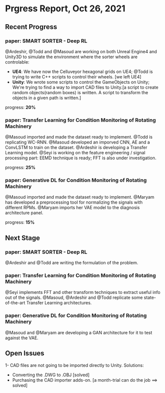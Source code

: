 # Prgress Report, Oct 26, 2021
## Recent Progress
### paper: SMART SORTER - Deep RL
@Ardeshir, @Todd and @Masoud are working on both Unreal Engine4 and Unity3D to simulate the environment where the sorter wheels are controlable:
- **UE4**: We have now the Celluveyor hexagonal grids on UE4; @Todd is trying to write C++ scripts to control their wheels. [we left UE4]
- **Unity**: We wrote some scripts to control the GameObjects on Unity; We're trying to find a way to import CAD files to Unity.[a script to create random objects(random boxes) is written. A script to transform the objects in a given path is written.]

progress: **20%**

### paper: Transfer Learning for Condition Monitoring of Rotating Machinery
@Masoud imported and made the dataset ready to implement. 
@Todd is replicating WC-RNN.
@Masoud developed an imporved CNN, AE and a ConvLSTM to train on the dataset.
@Ardeshir is developing a Transfer Learning model.
@Seyi is working on the feature engineering / signal processing part: EEMD technique is ready; FFT is also under investigation.

progress: **25%**

### paper: Generative DL for Condition Monitoring of Rotating Machinery
@Masoud imported and made the dataset ready to implement.
@Maryam has developed a preprocessing tool for normalizing the signals with different RPMs.
@Maryam imports her VAE model to the diagnosis architecture panel.

progress: **15%**

## Next Stage
### paper: SMART SORTER - Deep RL
@Ardeshir and @Todd are writing the formulation of the problem.

### paper: Transfer Learning for Condition Monitoring of Rotating Machinery
@Seyi implements FFT and other transform techniques to extract useful info out of the signals.
@Masoud, @Ardeshir and @Todd replicate some state-of-the-art Transfer Learning architectures.

### paper: Generative DL for Condition Monitoring of Rotating Machinery
@Masoud and @Maryam are developing a GAN architecture for it to test against the VAE.

## Open Issues
1- CAD files are not going to be imported directly to Unity. Solutions:
- Converting the .DWG to .OBJ [solved]
- Purchasing the CAD importer adds-on. [a month-trial can do the job ==> solved]

